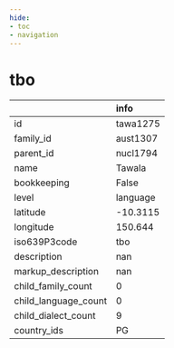 ```yaml
---
hide:
- toc
- navigation
---
```

# tbo
|                      | info     |
|:---------------------|:---------|
| id                   | tawa1275 |
| family_id            | aust1307 |
| parent_id            | nucl1794 |
| name                 | Tawala   |
| bookkeeping          | False    |
| level                | language |
| latitude             | -10.3115 |
| longitude            | 150.644  |
| iso639P3code         | tbo      |
| description          | nan      |
| markup_description   | nan      |
| child_family_count   | 0        |
| child_language_count | 0        |
| child_dialect_count  | 9        |
| country_ids          | PG       |